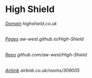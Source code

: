 # High Shield
###### [Domain](http://highshield.co.uk/)  highshield.co.uk
###### [Pages](https://aw-west.github.io/High-Shield/)  aw-west.github.io/High-Shield
###### [Repo](http://github.com/aw-west/High-Shield/)  github.com/aw-west/High-Shield
###### [Airbnb](https://www.airbnb.co.uk/rooms/309005)  airbnb.co.uk/rooms/309005
